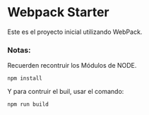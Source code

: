 # Webpack Starter

Este es el proyecto inicial utilizando WebPack.

### Notas:
Recuerden recontruir los Módulos de NODE.

```
npm install
```

Y para contruir el buil, usar el comando:
```
npm run build
```
